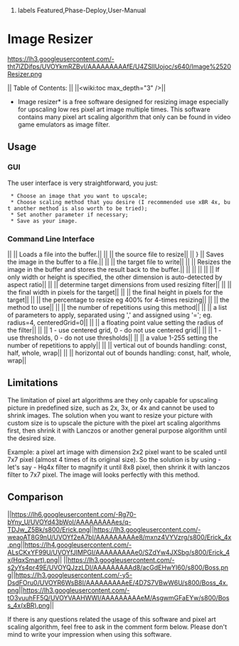 1.  labels
Featured,Phase-Deploy,User-Manual

# Image Resizer

<https://lh3.googleusercontent.com/-tht7lZDifps/UVOYkmRZBvI/AAAAAAAAAfE/U4ZSlIUojoc/s640/Image%2520Resizer.png>

|| Table of Contents: || ||<wiki:toc max_depth="3" />||

  - Image resizer\* is a free software designed for resizing image
    especially for upscaling low res pixel art image multiple times.
    This software contains many pixel art scaling algorithm that only
    can be found in video game emulators as image filter.

## Usage

### GUI

The user interface is very straightforward, you
just:

` * Choose an image that you want to upscale;`  
` * Choose scaling method that you desire (I recommended use xBR 4x, but another method is also worth to be tried);`  
` * Set another parameter if necessary;`  
` * Save as your image.`

### Command Line Interface

||  || Loads a file into the buffer.|| ||  || the source file to
resize|| || } || Saves the image in the buffer to a file.|| ||  || the
target file to write|| ||  || Resizes the image in the buffer and stores
the result back to the buffer.|| ||  || || || || If only width or height
is specified, the other dimension is auto-detected by aspect ratio|| || 
|| determine target dimensions from used resizing filter|| ||  || the
final width in pixels for the target|| ||  || the final height in pixels
for the target|| ||  || the percentage to resize eg 400% for 4-times
resizing|| ||  || the method to use|| ||  || the number of repetitions
using this method|| ||  || a list of parameters to apply, separated
using ',' and assigned using '='; eg. radius=4, centeredGrid=0|| ||  ||
a floating point value setting the radius of the filter|| ||  || 1 - use
centered grid, 0 - do not use centered grid|| ||  || 1 - use thresholds,
0 - do not use thresholds|| ||  || a value 1-255 setting the number of
repetitions to apply|| ||  || vertical out of bounds handling: const,
half, whole, wrap|| ||  || horizontal out of bounds handling: const,
half, whole, wrap||

## Limitations

The limitation of pixel art algorithms are they only capable for
upscaling picture in predefined size, such as 2x, 3x, or 4x and cannot
be used to shrink images. The solution when you want to resize your
picture with custom size is to upscale the picture with the pixel art
scaling algorithms first, then shrink it with Lanczos or another general
purpose algorithm until the desired size.

Example: a pixel art image with dimension 2x2 pixel want to be scaled
until 7x7 pixel (almost 4 times of its original size). So the solution
is by using - let's say - Hq4x filter to magnify it until 8x8 pixel,
then shrink it with lanczos filter to 7x7 pixel. The image will looks
perfectly with this
method.

## Comparison

||<https://lh6.googleusercontent.com/-Rg70-bYny_U/UVOYd43bWoI/AAAAAAAAAes/q-TDJw_Z5Bk/s800/Erick.png>||<https://lh3.googleusercontent.com/-weaoAT8G9nU/UVOYf2eA7bI/AAAAAAAAAe8/mxnz4VYVzrg/s800/Erick_4x.png>||<https://lh4.googleusercontent.com/-ALsCKxYF99U/UVOYfJIMPGI/AAAAAAAAAe0/SZdYw4JXSbg/s800/Erick_4x(HqxSmart).png>||
||<https://lh3.googleusercontent.com/-s2yYs4pr49E/UVOYQJzzLDI/AAAAAAAAAd8/acGdEHwYI60/s800/Boss.png>||<https://lh3.googleusercontent.com/-y5-DsdFOru0/UVOYR6WsB8I/AAAAAAAAAeE/4D7S7VBwW6U/s800/Boss_4x.png>||<https://lh3.googleusercontent.com/-tO3vuuhFF5Q/UVOYVAAHWWI/AAAAAAAAAeM/AsgwmGFaEYw/s800/Boss_4x(xBR).png>||

If there is any questions related the usage of this software and pixel
art scaling algorithm, feel free to ask in the comment form below.
Please don't mind to write your impression when using this software.
